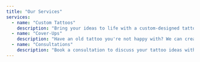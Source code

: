 ```yaml
---
title: "Our Services"
services:
  - name: "Custom Tattoos"
    description: "Bring your ideas to life with a custom-designed tattoo. We work with you to create a unique piece of art."
  - name: "Cover-Ups"
    description: "Have an old tattoo you're not happy with? We can create a beautiful new design to cover it up."
  - name: "Consultations"
    description: "Book a consultation to discuss your tattoo ideas with one of our artists. We'll help you plan the perfect tattoo."
---
```


